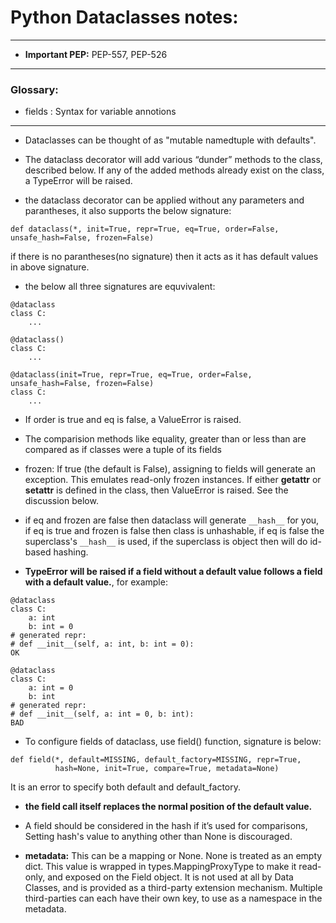 # Python Dataclasses notes:
---

- **Important PEP:** PEP-557, PEP-526

---

### **Glossary**:

- fields : Syntax for variable annotions

---

- Dataclasses can be thought of as "mutable namedtuple with defaults".

- The dataclass decorator will add various “dunder” methods to the class, described below. If any of the added methods already exist on the class, a TypeError will be raised.

- the dataclass decorator can be applied without any parameters and parantheses, it also supports the below signature:
```
def dataclass(*, init=True, repr=True, eq=True, order=False, unsafe_hash=False, frozen=False)
```
if there is no parantheses(no signature) then it acts as it has default values in above signature.

- the below all three signatures are equvivalent:
```
@dataclass
class C:
    ...

@dataclass()
class C:
    ...

@dataclass(init=True, repr=True, eq=True, order=False, unsafe_hash=False, frozen=False)
class C:
    ...
```

- If order is true and eq is false, a ValueError is raised.

- The comparision methods like equality, greater than or less than are compared as if classes were a tuple of its fields

- frozen: If true (the default is False), assigning to fields will generate an exception. This emulates read-only frozen instances. If either __getattr__ or __setattr__ is defined in the class, then ValueError is raised. See the discussion below.

- if eq and frozen are false then dataclass will generate `__hash__` for you, if eq is true and frozen is false then class is unhashable, if eq is false the superclass's `__hash__` is used, if the superclass is object then will do id-based hashing.

- **TypeError will be raised if a field without a default value follows a field with a default value.**, for example:
```
@dataclass
class C:
    a: int       
    b: int = 0
# generated repr:
# def __init__(self, a: int, b: int = 0):
OK

```
```
@dataclass
class C:
    a: int = 0       
    b: int
# generated repr:
# def __init__(self, a: int = 0, b: int):
BAD
```

- To configure fields of dataclass, use field() function, signature is below:
```
def field(*, default=MISSING, default_factory=MISSING, repr=True,
          hash=None, init=True, compare=True, metadata=None)
```
It is an error to specify both default and default_factory.

- **the field call itself replaces the normal position of the default value.**

- A field should be considered in the hash if it’s used for comparisons, Setting hash's value to anything other than None is discouraged.

- **metadata:** This can be a mapping or None. None is treated as an empty dict. This value is wrapped in types.MappingProxyType to make it read-only, and exposed on the Field object. It is not used at all by Data Classes, and is provided as a third-party extension mechanism. Multiple third-parties can each have their own key, to use as a namespace in the metadata.

